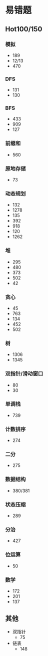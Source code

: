 # 易错题

## Hot100/150

### 模拟

- 189
- 12/13
- 470

### DFS

- 131
- 130

### BFS

- 433
- 909
- 127

### 前缀和

- 560

### 原地存储

- 73

### 动态规划

- 132
- 1278
- 135
- 392
- 918
- 120
- 1262

### 堆

- 295
- 480
- 373
- 502
- 42

### 贪心

- 45
- 763
- 134
- 452
- 502

### 树

- 1306
- 1345

### 双指针/滑动窗口

- 80
- 30

### 单调栈

- 739

### 计数排序

- 274

### 二分

- 275

### 数据结构

- 380/381

### 状态压缩

- 289

### 分治

- 427

### 位运算

- 50

### 数学

- 172
- 201
- 137

## 其他

- 双指针
  - 75
- 链表
  - 148
